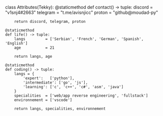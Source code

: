 class Attributes(Tekky):
	@staticmethod
	def contact() -> tuple:
	    discord  = "v1snj4#2663"
	    telegram = "t.me/avisnjicc"
	    proton   = "github@moudad-py"
	    
	    return discord, telegram, proton
	
	@staticmethod
	def life() -> tuple:
		langs         = ['Serbian', 'French', 'German', 'Spanish', 'English']
		age           = 21
		
		return langs, age
	
	@staticmethod
	def coding() -> tuple:
		langs = {
			'expert':   ['python'],
			'intermediate': ['go', 'js'],
			'learning': ['c', 'c++', 'c#', 'asm', 'java']
		}
		specialities  = ['web/app reverse engineering', 'fullstack']
		environnement = ['vscode']
		
		return langs, specialities, environnement
